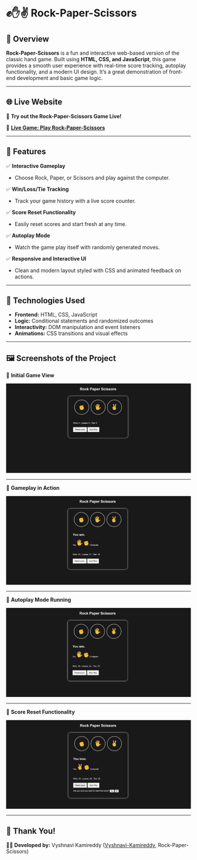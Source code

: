 # ✊✋✌️ Rock-Paper-Scissors

## 📌 Overview

**Rock-Paper-Scissors** is a fun and interactive web-based version of the classic hand game. Built using **HTML, CSS, and JavaScript**, this game provides a smooth user experience with real-time score tracking, autoplay functionality, and a modern UI design. It’s a great demonstration of front-end development and basic game logic.

---

## 🌐 Live Website

🚀 **Try out the Rock-Paper-Scissors Game Live!**

🔗 **[Live Game: Play Rock-Paper-Scissors](https://vyshnavi-kamireddy.github.io/Rock-Paper-Scissors-Game/)**

---

## 🎯 Features

✅ **Interactive Gameplay**  
- Choose Rock, Paper, or Scissors and play against the computer.

✅ **Win/Loss/Tie Tracking**  
- Track your game history with a live score counter.

✅ **Score Reset Functionality**  
- Easily reset scores and start fresh at any time.

✅ **Autoplay Mode**  
- Watch the game play itself with randomly generated moves.

✅ **Responsive and Interactive UI**  
- Clean and modern layout styled with CSS and animated feedback on actions.

---

## 🔧 Technologies Used

- **Frontend:** HTML, CSS, JavaScript  
- **Logic:** Conditional statements and randomized outcomes  
- **Interactivity:** DOM manipulation and event listeners  
- **Animations:** CSS transitions and visual effects  

---

## 🖼️ Screenshots of the Project


📌 **Initial Game View**  

![Initial View](https://github.com/vyshnavi-kamireddy/Rock-Paper-Scissors-Game/blob/main/rps%20images/initial.png)

---

📌 **Gameplay in Action**  

![During Play](https://github.com/vyshnavi-kamireddy/Rock-Paper-Scissors-Game/blob/main/rps%20images/duringplay.png)

---

📌 **Autoplay Mode Running**  

![Autoplay](https://github.com/vyshnavi-kamireddy/Rock-Paper-Scissors-Game/blob/main/rps%20images/autoplay.png)

---

📌 **Score Reset Functionality**  

![Reset Feature](https://github.com/vyshnavi-kamireddy/Rock-Paper-Scissors-Game/blob/main/rps%20images/reset.png)

---

## 🙌 Thank You!
👩‍💻 **Developed by:** Vyshnavi Kamireddy ([Vyshnavi-Kamireddy](https://github.com/vyshnavi-kamireddy), Rock-Paper-Scissors)
